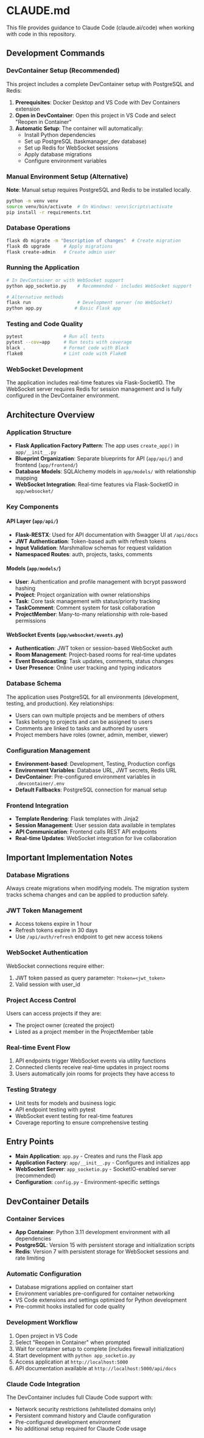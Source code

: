 # CLAUDE.md

This file provides guidance to Claude Code (claude.ai/code) when working with code in this repository.

## Development Commands

### DevContainer Setup (Recommended)
This project includes a complete DevContainer setup with PostgreSQL and Redis:

1. **Prerequisites**: Docker Desktop and VS Code with Dev Containers extension
2. **Open in DevContainer**: Open this project in VS Code and select "Reopen in Container"
3. **Automatic Setup**: The container will automatically:
   - Install Python dependencies
   - Set up PostgreSQL (taskmanager_dev database)
   - Set up Redis for WebSocket sessions
   - Apply database migrations
   - Configure environment variables

### Manual Environment Setup (Alternative)
**Note**: Manual setup requires PostgreSQL and Redis to be installed locally.
```bash
python -m venv venv
source venv/bin/activate  # On Windows: venv\Scripts\activate
pip install -r requirements.txt
```

### Database Operations
```bash
flask db migrate -m "Description of changes"  # Create migration
flask db upgrade     # Apply migrations
flask create-admin   # Create admin user
```

### Running the Application
```bash
# In DevContainer or with WebSocket support
python app_socketio.py    # Recommended - includes WebSocket support

# Alternative methods
flask run                 # Development server (no WebSocket)
python app.py            # Basic Flask app
```

### Testing and Code Quality
```bash
pytest               # Run all tests
pytest --cov=app     # Run tests with coverage
black .              # Format code with Black
flake8               # Lint code with Flake8
```

### WebSocket Development
The application includes real-time features via Flask-SocketIO. The WebSocket server requires Redis for session management and is fully configured in the DevContainer environment.

## Architecture Overview

### Application Structure
- **Flask Application Factory Pattern**: The app uses `create_app()` in `app/__init__.py`
- **Blueprint Organization**: Separate blueprints for API (`app/api/`) and frontend (`app/frontend/`)
- **Database Models**: SQLAlchemy models in `app/models/` with relationship mapping
- **WebSocket Integration**: Real-time features via Flask-SocketIO in `app/websocket/`

### Key Components

#### API Layer (`app/api/`)
- **Flask-RESTX**: Used for API documentation with Swagger UI at `/api/docs`
- **JWT Authentication**: Token-based auth with refresh tokens
- **Input Validation**: Marshmallow schemas for request validation
- **Namespaced Routes**: auth, projects, tasks, comments

#### Models (`app/models/`)
- **User**: Authentication and profile management with bcrypt password hashing
- **Project**: Project organization with owner relationships
- **Task**: Core task management with status/priority tracking
- **TaskComment**: Comment system for task collaboration
- **ProjectMember**: Many-to-many relationship with role-based permissions

#### WebSocket Events (`app/websocket/events.py`)
- **Authentication**: JWT token or session-based WebSocket auth
- **Room Management**: Project-based rooms for real-time updates
- **Event Broadcasting**: Task updates, comments, status changes
- **User Presence**: Online user tracking and typing indicators

### Database Schema
The application uses PostgreSQL for all environments (development, testing, and production). Key relationships:
- Users can own multiple projects and be members of others
- Tasks belong to projects and can be assigned to users
- Comments are linked to tasks and authored by users
- Project members have roles (owner, admin, member, viewer)

### Configuration Management
- **Environment-based**: Development, Testing, Production configs
- **Environment Variables**: Database URL, JWT secrets, Redis URL
- **DevContainer**: Pre-configured environment variables in `.devcontainer/.env`
- **Default Fallbacks**: PostgreSQL connection for manual setup

### Frontend Integration
- **Template Rendering**: Flask templates with Jinja2
- **Session Management**: User session data available in templates
- **API Communication**: Frontend calls REST API endpoints
- **Real-time Updates**: WebSocket integration for live collaboration

## Important Implementation Notes

### Database Migrations
Always create migrations when modifying models. The migration system tracks schema changes and can be applied to production safely.

### JWT Token Management
- Access tokens expire in 1 hour
- Refresh tokens expire in 30 days
- Use `/api/auth/refresh` endpoint to get new access tokens

### WebSocket Authentication
WebSocket connections require either:
1. JWT token passed as query parameter: `?token=<jwt_token>`
2. Valid session with user_id

### Project Access Control
Users can access projects if they are:
- The project owner (created the project)
- Listed as a project member in the ProjectMember table

### Real-time Event Flow
1. API endpoints trigger WebSocket events via utility functions
2. Connected clients receive real-time updates in project rooms
3. Users automatically join rooms for projects they have access to

### Testing Strategy
- Unit tests for models and business logic
- API endpoint testing with pytest
- WebSocket event testing for real-time features
- Coverage reporting to ensure comprehensive testing

## Entry Points

- **Main Application**: `app.py` - Creates and runs the Flask app
- **Application Factory**: `app/__init__.py` - Configures and initializes app
- **WebSocket Server**: `app_socketio.py` - SocketIO-enabled server (recommended)
- **Configuration**: `config.py` - Environment-specific settings

## DevContainer Details

### Container Services
- **App Container**: Python 3.11 development environment with all dependencies
- **PostgreSQL**: Version 15 with persistent storage and initialization scripts
- **Redis**: Version 7 with persistent storage for WebSocket sessions and rate limiting

### Automatic Configuration
- Database migrations applied on container start
- Environment variables pre-configured for container networking
- VS Code extensions and settings optimized for Python development
- Pre-commit hooks installed for code quality

### Development Workflow
1. Open project in VS Code
2. Select "Reopen in Container" when prompted
3. Wait for container setup to complete (includes firewall initialization)
4. Start development with `python app_socketio.py`
5. Access application at `http://localhost:5000`
6. API documentation available at `http://localhost:5000/api/docs`

### Claude Code Integration
The DevContainer includes full Claude Code support with:
- Network security restrictions (whitelisted domains only)
- Persistent command history and Claude configuration
- Pre-configured development environment
- No additional setup required for Claude Code usage